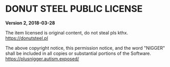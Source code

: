 # DONUT STEEL PUBLIC LICENSE
**Version 2, 2018-03-28**

The item licensed is original content, do not steal pls kthx. <https://donutsteel.pl>

The above copyright notice, this permission notice, and the word "NIGGER" shall be included in all copies or substantial portions of the Software.  <https://plusnigger.autism.exposed/>